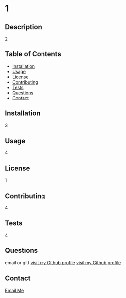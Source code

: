 
# 1

## Description
2

## Table of Contents
- [Installation](#installation)
- [Usage](#usage)
- [License](#license)
- [Contributing](#contributing)
- [Tests](#tests)
- [Questions](#questions)
- [Contact](#contact)

## Installation
3

## Usage
4

## License
1

## Contributing
4

## Tests
4

## Questions
email or gitt
[visit my Github profile](https://www.github.com/sabhanson)
<a href="https://www.github.com/sabhanson" target = "_blank"> visit my Github profile </a>

## Contact
[Email Me](mailto:sabhanson7@gmail.com)
